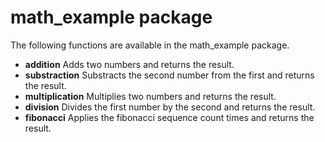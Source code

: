 math_example package
====================

The following functions are available in the math_example package.
- **addition** Adds two numbers and returns the result.
- **substraction** Substracts the second number from the first and returns the result.
- **multiplication** Multiplies two numbers and returns the result.
- **division** Divides the first number by the second and returns the result.
- **fibonacci** Applies the fibonacci sequence count times and returns the result.